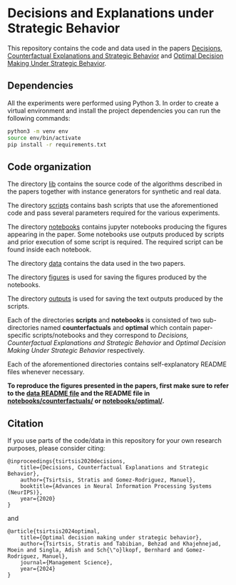 # Decisions and Explanations under Strategic Behavior

This repository contains the code and data used in the papers [Decisions, Counterfactual Explanations and Strategic Behavior](https://arxiv.org/abs/2002.04333) and [Optimal Decision Making Under Strategic Behavior](https://pubsonline.informs.org/doi/full/10.1287/mnsc.2021.02567).

## Dependencies

All the experiments were performed using Python 3. In order to create a virtual environment and install the project dependencies you can run the following commands:

```bash
python3 -m venv env
source env/bin/activate
pip install -r requirements.txt
```

## Code organization

The directory [lib](lib/) contains the source code of the algorithms described in the papers together with instance generators for synthetic and real data.

The directory [scripts](scripts/) contains bash scripts that use the aforementioned code and pass several parameters required for the various experiments.

The directory [notebooks](notebooks/) contains jupyter notebooks producing the figures appearing in the paper. Some notebooks use outputs produced by scripts and prior execution of some script is required. The required script can be found inside each notebook.

The directory [data](data/) contains the data used in the two papers.

The directory [figures](figures/) is used for saving the figures produced by the notebooks.

The directory [outputs](outputs/) is used for saving the text outputs produced by the scripts.

Each of the directories **scripts** and **notebooks** is consisted of two sub-directories named **counterfactuals** and **optimal** which contain paper-specific scripts/notebooks and they correspond to *Decisions, Counterfactual Explanations and Strategic Behavior* and *Optimal Decision Making Under Strategic Behavior* respectively. 

Each of the aforementioned directories contains self-explanatory README files whenever necessary.

**To reproduce the figures presented in the papers, first make sure to refer to the [data README file](data/original/README.md) and the README file in [notebooks/counterfactuals/](notebooks/counterfactuals/README.md) or [notebooks/optimal/](notebooks/optimal/README.md).**

## Citation

If you use parts of the code/data in this repository for your own research purposes, please consider citing:

    @inproceedings{tsirtsis2020decisions,
        title={Decisions, Counterfactual Explanations and Strategic Behavior},
        author={Tsirtsis, Stratis and Gomez-Rodriguez, Manuel},
        booktitle={Advances in Neural Information Processing Systems (NeurIPS)},
        year={2020}
    }
    
and

    @article{tsirtsis2024optimal,
        title={Optimal decision making under strategic behavior},
        author={Tsirtsis, Stratis and Tabibian, Behzad and Khajehnejad, Moein and Singla, Adish and Sch{\"o}lkopf, Bernhard and Gomez-Rodriguez, Manuel},
        journal={Management Science},
        year={2024}
    }
